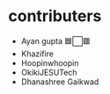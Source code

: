 ﻿# contributers 
 
- Ayan gupta 🟦⬜🟥
- Khazifire
- Hoopinwhoopin
- OkikiJESUTech
- Dhanashree Gaikwad
